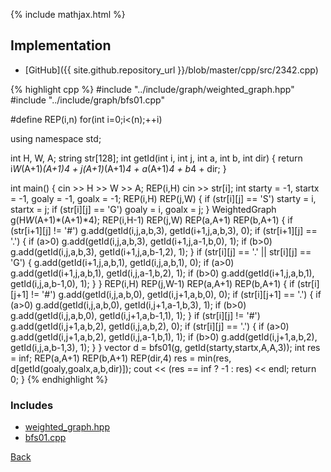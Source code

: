 {% include mathjax.html %}



## Implementation

- [GitHub]({{ site.github.repository_url }}/blob/master/cpp/src/2342.cpp)

{% highlight cpp %}
#include "../include/graph/weighted_graph.hpp"
#include "../include/graph/bfs01.cpp"

#define REP(i,n) for(int i=0;i<(n);++i)

using namespace std;

int H, W, A;
string str[128];
int getId(int i, int j, int a, int b, int dir) {
  return i*W*(A+1)*(A+1)*4 + j*(A+1)*(A+1)*4 + a*(A+1)*4 + b*4 + dir;
}

int main() {
  cin >> H >> W >> A;
  REP(i,H) cin >> str[i];
  int starty = -1, startx = -1, goaly = -1, goalx = -1;
  REP(i,H) REP(j,W) {
    if (str[i][j] == 'S') starty = i, startx = j;
    if (str[i][j] == 'G') goaly = i, goalx = j;
  }
  WeightedGraph<int> g(H*W*(A+1)*(A+1)*4);
  REP(i,H-1) REP(j,W) REP(a,A+1) REP(b,A+1) {
    if (str[i+1][j] != '#')
      g.add(getId(i,j,a,b,3), getId(i+1,j,a,b,3), 0);
    if (str[i+1][j] == '.') {
      if (a>0) g.add(getId(i,j,a,b,3), getId(i+1,j,a-1,b,0), 1);
      if (b>0) g.add(getId(i,j,a,b,3), getId(i+1,j,a,b-1,2), 1);
    }
    if (str[i][j] == '.' || str[i][j] == 'G') {
      g.add(getId(i+1,j,a,b,1), getId(i,j,a,b,1), 0);
      if (a>0) g.add(getId(i+1,j,a,b,1), getId(i,j,a-1,b,2), 1);
      if (b>0) g.add(getId(i+1,j,a,b,1), getId(i,j,a,b-1,0), 1);
    }
  }
  REP(i,H) REP(j,W-1) REP(a,A+1) REP(b,A+1) {
    if (str[i][j+1] != '#')
      g.add(getId(i,j,a,b,0), getId(i,j+1,a,b,0), 0);
    if (str[i][j+1] == '.') {
      if (a>0) g.add(getId(i,j,a,b,0), getId(i,j+1,a-1,b,3), 1);
      if (b>0) g.add(getId(i,j,a,b,0), getId(i,j+1,a,b-1,1), 1);
    }
    if (str[i][j] != '#')
      g.add(getId(i,j+1,a,b,2), getId(i,j,a,b,2), 0);
    if (str[i][j] == '.') {
      if (a>0) g.add(getId(i,j+1,a,b,2), getId(i,j,a-1,b,1), 1);
      if (b>0) g.add(getId(i,j+1,a,b,2), getId(i,j,a,b-1,3), 1);
    }
  }
  vector<int> d = bfs01(g, getId(starty,startx,A,A,3));
  int res = inf<int>;
  REP(a,A+1) REP(b,A+1) REP(dir,4)
    res = min(res, d[getId(goaly,goalx,a,b,dir)]);
  cout << (res == inf<int> ? -1 : res) << endl;
  return 0;
}
{% endhighlight %}

### Includes

- [weighted_graph.hpp](../include/graph/weighted_graph)
- [bfs01.cpp](../include/graph/bfs01)

[Back](..)
